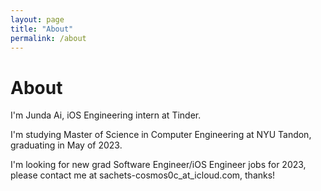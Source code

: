 ```yaml
---
layout: page
title: "About"
permalink: /about
---
```

# About

I'm Junda Ai, iOS Engineering intern at Tinder.

I'm studying Master of Science in Computer Engineering at NYU Tandon, graduating in May of 2023.

I'm looking for new grad Software Engineer/iOS Engineer jobs for 2023, please contact me at sachets-cosmos0c_at_icloud.com, thanks!

